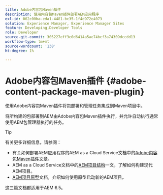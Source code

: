 ```yaml
---
title: Adobe内容包Maven插件
description: 使用内容包Maven插件部署AEM应用程序
exl-id: 002c00ba-eda1-4481-bc35-1f4d972e4073
solution: Experience Manager, Experience Manager Sites
feature: Developing,Developer Tools
role: Developer
source-git-commit: 305227eff3c0d6414a5ae74bcf3a74309dccdd13
workflow-type: tm+mt
source-wordcount: '138'
ht-degree: 1%

---
```


# Adobe内容包Maven插件 {#adobe-content-package-maven-plugin}

使用Adobe内容包Maven插件将包部署和管理任务集成到Maven项目中。

将所构建的包部署到AEM由Adobe内容包Maven插件执行，并允许自动执行通常使用AEM包管理器执行的任务。

>[!TIP]
>
>有关更多详细信息，请参阅：
>
>* 有关如何部署AEM应用程序的AEM as a Cloud Service文档中的[Adobe内容包Maven插件](https://experienceleague.adobe.com/docs/experience-manager-cloud-service/implementing/developer-tools/maven-plugin.html#developer-tools)文章。
>* AEM as a Cloud Service文档中的[AEM项目结构](https://experienceleague.adobe.com/docs/experience-manager-cloud-service/implementing/developing/aem-project-content-package-structure.html)一文，了解如何构建现代AEM项目。
>* [AEM项目原型](https://experienceleague.adobe.com/docs/experience-manager-core-components/using/developing/archetype/overview.html)文档，介绍如何使用原型启动新的AEM项目。
>
>这三篇文档都适用于AEM 6.5。
